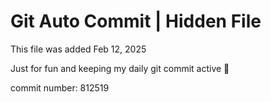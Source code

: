 # Git Auto Commit | Hidden File

This file was added Feb 12, 2025

Just for fun and keeping my daily git commit active 🤪

commit number: 812519
